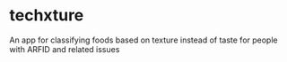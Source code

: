 # techxture
An app for classifying foods based on texture instead of taste for people with ARFID and related issues
